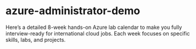 # azure-administrator-demo
Here’s a detailed 8-week hands-on Azure lab calendar to make you fully interview-ready for international cloud jobs. Each week focuses on specific skills, labs, and projects.
